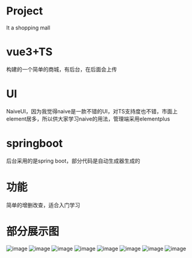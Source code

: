 # Project
It a shopping mall
# vue3+TS
构建的一个简单的商城，有后台，在后面会上传
# UI
NaiveUI，因为我觉得naive是一款不错的UI，对TS支持度也不错，市面上element居多，所以供大家学习naive的用法，管理端采用elementplus
# springboot
后台采用的是spring boot，部分代码是自动生成器生成的
# 功能
简单的增删改查，适合入门学习
# 部分展示图
![image](https://github.com/Lin596666/Project/assets/133378909/d660b35c-b487-4914-86bb-77e4a6bf4852)
![image](https://github.com/Lin596666/Project/assets/133378909/be863738-137f-46ff-aaea-ec102b9eda5a)
![image](https://github.com/Lin596666/Project/assets/133378909/f5701edf-db82-4bb0-9534-b43195c5ba17)
![image](https://github.com/Lin596666/Project/assets/133378909/4130f5d9-6944-4899-b0e5-62c72a0e003b)
![image](https://github.com/Lin596666/Project/assets/133378909/f85b33e6-5359-476b-981b-a510c1ae8dad)
![image](https://github.com/Lin596666/Project/assets/133378909/b233073f-cccc-4cec-b1be-7627b1d06643)
![image](https://github.com/Lin596666/Project/assets/133378909/a2fdce09-42a9-4430-ba6d-0209ffb2b646)
![image](https://github.com/Lin596666/Project/assets/133378909/bc9617b8-d130-4b68-8111-4027e0916bd4)

